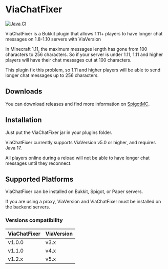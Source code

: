 # ViaChatFixer

[![Java CI](https://github.com/MrMicky-FR/ViaChatFixer/actions/workflows/build.yml/badge.svg)](https://github.com/MrMicky-FR/ViaChatFixer/actions/workflows/build.yml)

ViaChatFixer is a Bukkit plugin that allows 1.11+ players to have longer chat messages on 1.8-1.10 servers with ViaVersion

In Minecraft 1.11, the maximum messages length has gone from 100 characters to 256 characters. So if your server is under 1.11, 1.11 and higher
players will have their chat messages cut at 100 characters.

This plugin fix this problem, so 1.11 and higher players will be able to send longer chat messages up to 256 characters.

## Downloads

You can download releases and find more information on [SpigotMC](https://www.spigotmc.org/resources/viachatfixer.61955/).

## Installation

Just put the ViaChatFixer jar in your plugins folder.

ViaChatFixer currently supports ViaVersion v5.0 or higher, and requires Java 17.

All players online during a reload will not be able to have longer chat messages until they reconnect.

## Supported Platforms

ViaChatFixer can be installed on Bukkit, Spigot, or Paper servers.

If you are using a proxy, ViaVersion and ViaChatFixer must be installed on the backend servers.

### Versions compatibility

| ViaChatFixer | ViaVersion | 
|--------------|------------|
| v1.0.0       | v3.x       |
| v1.1.0       | v4.x       |
| v1.2.x       | v5.x       |
